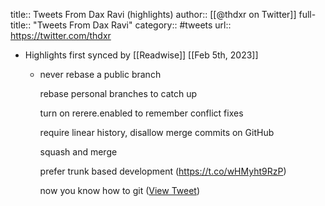 title:: Tweets From Dax Ravi (highlights)
author:: [[@thdxr on Twitter]]
full-title:: "Tweets From Dax Ravi"
category:: #tweets
url:: https://twitter.com/thdxr

- Highlights first synced by [[Readwise]] [[Feb 5th, 2023]]
	- never rebase a public branch
	  
	  rebase personal branches to catch up
	  
	  turn on rerere.enabled to remember conflict fixes
	  
	  require linear history, disallow merge commits on GitHub
	  
	  squash and merge
	  
	  prefer trunk based development (https://t.co/wHMyht9RzP)
	  
	  now you know how to git ([View Tweet](https://twitter.com/thdxr/status/1621873071081521154))